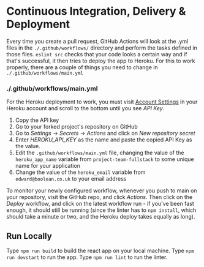 # Continuous Integration, Delivery & Deployment

Every time you create a pull request, GitHub Actions will look at the .yml files in the `./.github/workflows/` directory and perform the tasks defined in those files. `eslint src` checks that your code looks a certain way and if that's successful, it then tries to deploy the app to Heroku. For this to work properly, there are a couple of things you need to change in `./.github/workflows/main.yml`

### ./.github/workflows/main.yml

For the Heroku deployment to work, you must visit [Account Settings](https://dashboard.heroku.com/account) in your Heroku account and scroll to the bottom until you see _API Key_.

1. Copy the API key
2. Go to your forked project's repository on GitHub
3. Go to *Settings* -> *Secrets* -> *Actions* and click on *New repository secret*
4. Enter *HEROKU_API_KEY* as the name and paste the copied API Key as the value.
5. Edit the `.github/workflows/main.yml` file, changing the value of the `heroku_app_name` variable from `project-team-fullstack` to some unique name for your application
6. Change the value of the `heroku_email` variable from `edward@boolean.co.uk` to your email address

To monitor your newly configured workflow, whenever you push to main on your repository, visit the GitHub repo, and click _Actions_. Then click on the _Deploy_ workflow, and click on the latest workflow run - if you've been fast enough, it should still be running (since the linter has to `npm install`, which should take a minute or two, and the Heroku deploy takes equally as long).

## Run Locally

Type `npm run build` to build the react app on your local machine. Type `npm run devstart` to run the app. Type `npm run lint` to run the linter.
